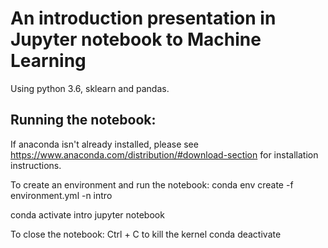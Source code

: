 # An introduction presentation in Jupyter notebook to Machine Learning

Using python 3.6, sklearn and pandas.

## Running the notebook:

If anaconda isn't already installed, please see https://www.anaconda.com/distribution/#download-section for installation instructions.

To create an environment and run the notebook:
conda env create -f environment.yml -n intro

conda activate intro
jupyter notebook

To close the notebook:
Ctrl + C to kill the kernel
conda deactivate
